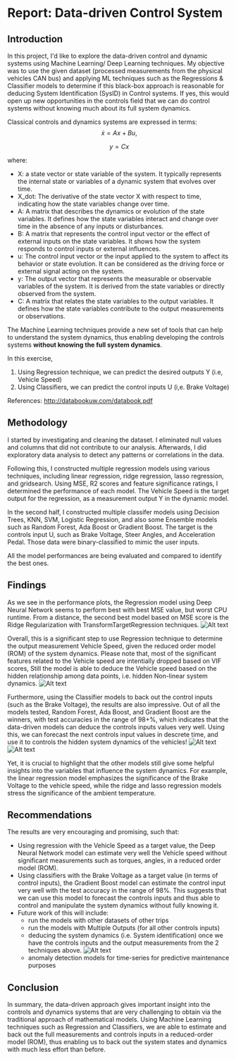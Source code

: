 # Report: Data-driven Control System

## Introduction

In this project, I'd like to explore the data-driven control and dynamic systems using Machine Learning/ Deep Learning techniques.
My objective was to use the given dataset (processed measurements from the physical vehicles CAN bus) and applying ML techniques such as the Regressions & Classifier models to determine if this black-box approach is reasonable for deducing System Identification (SysID) in Control systems. If yes, this would open up new opportunities in the controls field that we can do control systems without knowing much about its full system dynamics. 

Classical controls and dynamics systems are expressed in terms:
$$\
   	\dot{x} = Ax+Bu,
$$

$$\
	y= Cx
$$

where:
* X: a state vector or state variable of the system. It typically represents the internal state or variables of a dynamic system that evolves over time.
* X_dot: The derivative of the state vector X with respect to time, indicating how the state variables change over time.
* A: A matrix that describes the dynamics or evolution of the state variables. It defines how the state variables interact and change over time in the absence of any inputs or disturbances.
* B: A matrix that represents the control input vector or the effect of external inputs on the state variables. It shows how the system responds to control inputs or external influences.
* u: The control input vector or the input applied to the system to affect its behavior or state evolution. It can be considered as the driving force or external signal acting on the system.
* y: The output vector that represents the measurable or observable variables of the system. It is derived from the state variables or directly observed from the system.
* C: A matrix that relates the state variables to the output variables. It defines how the state variables contribute to the output measurements or observations.

The Machine Learning techniques provide a new set of tools that can help to understand the system dynamics, thus enabling developing the controls systems  **without knowing the full system dynamics**.

In this exercise, 
1. Using Regression technique, we can predict the desired outputs Y (i.e, Vehicle Speed) 
2. Using Classifiers, we can predict the control inputs U (i,e. Brake Voltage)

References: http://databookuw.com/databook.pdf 

## Methodology

I started by investigating and cleaning the dataset. I eliminated null values and columns that did not contribute to our analysis. Afterwards, I did exploratory data analysis to detect any patterns or correlations in the data.

Following this, I constructed multiple regression models using various techniques, including linear regression, ridge regression, lasso regression, and gridsearch. Using MSE, R2 scores and feature significance ratings, I determined the performance of each model. The Vehicle Speed is the target output for the regression, as a measurement output Y in the dynamic model. 

In the second half, I constructed multiple classifer models using Decision Trees, KNN, SVM, Logistic Regression, and also some Ensemble models such as Random Forest, Ada Boost or Gradient Boost. The target is the controls input U, such as Brake Voltage, Steer Angles, and Acceleration Pedal. Those data were binary-classified to mimic the user inputs.

All the model performances are being evaluated and compared to identify the best ones.

## Findings
As we see in the performance plots, the Regression model using Deep Neural Network seems to perform best with best MSE value, but worst CPU runtime. From a distance, the second best model based on MSE score is the Ridge Regularization with TransformTargetRegression techniques.
![Alt text](images/image-1.png)

Overall, this is a significant step to use Regression technique to determine the output measurement Vehicle Speed, given the reduced order model (ROM) of the system dynamics. Please note that, most of the significant features related to the Vehicle speed are intentially dropped based on VIF scores, Still the model is able to deduce the Vehicle speed based on the hidden relationship among data points, i.e. hidden Non-linear system dynamics.
![Alt text](results/RegressionModels.png)

Furthermore, using the Classifier models to back out the control inputs (such as the Brake Voltage), the results are also impressive. Out of all the models tested, Random Forest, Ada Boost, and Gradient Boost are the winners, with test accuracies in the range of 98+%, which indicates that the data-driven models can deduce the controls inputs values very well. Using this, we can forecast the next controls input values in descrete time, and use it to controls the hidden system dynamics of the vehicles!
![Alt text](images/image-2.png)
![Alt text](results/ClassifierModels.png)

Yet, it is crucial to highlight that the other models still give some helpful insights into the variables that influence the system dynamics. For example, the linear regression model emphasizes the significance of the Brake Voltage to the vehicle speed, while the ridge and lasso regression models stress the significance of the ambient temperature.

## Recommendations

The results are very encouraging and promising, such that: 
* Using regression with the Vehicle Speed as a target value, the Deep Neural Network model can estimate very well the Vehicle speed without significant measurements such as torques, angles, in a reduced order model (ROM).
* Using classifiers with the Brake Voltage as a target value (in terms of control inputs), the Gradient Boost model can estimate the control input very well with the test accuracy in the range of 98%. This suggests that we can use this model to forecast the controls inputs and thus able to control and manipulate the system dynamics without fully knowing it.
* Future work of this will include:
  * run the models with other datasets of other trips
  * run the models with Multiple Outputs (for all other controls inputs)
  * deducing the system dynamics (i.e. System identification) once we have the controls inputs and the output measurements from the 2 techniques above.
  ![Alt text](images/image.png)
  * anomaly detection models for time-series for predictive maintenance purposes

## Conclusion
In summary, the data-driven approach gives important insight into the controls and dynamics systems that are very challenging to obtain via the traditional approach of mathematical models. Using Machine Learning techniques such as Regression and Classifiers, we are able to estimate and back out the full measurements and controls inputs in a reduced-order model (ROM), thus enabling us to back out the system states and dynamics with much less effort than before.